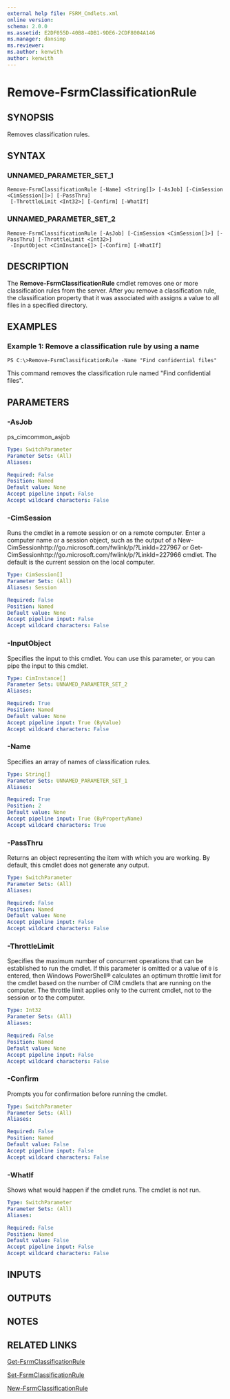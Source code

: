 ```yaml
---
external help file: FSRM_Cmdlets.xml
online version: 
schema: 2.0.0
ms.assetid: E2DF055D-40B8-4DB1-9DE6-2CDF8004A146
ms.manager: dansimp
ms.reviewer:
ms.author: kenwith
author: kenwith
---
```


# Remove-FsrmClassificationRule

## SYNOPSIS
Removes classification rules.

## SYNTAX

### UNNAMED_PARAMETER_SET_1
```
Remove-FsrmClassificationRule [-Name] <String[]> [-AsJob] [-CimSession <CimSession[]>] [-PassThru]
 [-ThrottleLimit <Int32>] [-Confirm] [-WhatIf]
```

### UNNAMED_PARAMETER_SET_2
```
Remove-FsrmClassificationRule [-AsJob] [-CimSession <CimSession[]>] [-PassThru] [-ThrottleLimit <Int32>]
 -InputObject <CimInstance[]> [-Confirm] [-WhatIf]
```

## DESCRIPTION
The **Remove-FsrmClassificationRule** cmdlet removes one or more classification rules from the server.
After you remove a classification rule, the classification property that it was associated with assigns a value to all files in a specified directory.

## EXAMPLES

### Example 1: Remove a classification rule by using a name
```
PS C:\>Remove-FsrmClassificationRule -Name "Find confidential files"
```

This command removes the classification rule named "Find confidential files".

## PARAMETERS

### -AsJob
ps_cimcommon_asjob

```yaml
Type: SwitchParameter
Parameter Sets: (All)
Aliases: 

Required: False
Position: Named
Default value: None
Accept pipeline input: False
Accept wildcard characters: False
```

### -CimSession
Runs the cmdlet in a remote session or on a remote computer.
Enter a computer name or a session object, such as the output of a New-CimSessionhttp://go.microsoft.com/fwlink/p/?LinkId=227967 or Get-CimSessionhttp://go.microsoft.com/fwlink/p/?LinkId=227966 cmdlet.
The default is the current session on the local computer.

```yaml
Type: CimSession[]
Parameter Sets: (All)
Aliases: Session

Required: False
Position: Named
Default value: None
Accept pipeline input: False
Accept wildcard characters: False
```

### -InputObject
Specifies the input to this cmdlet.
You can use this parameter, or you can pipe the input to this cmdlet.

```yaml
Type: CimInstance[]
Parameter Sets: UNNAMED_PARAMETER_SET_2
Aliases: 

Required: True
Position: Named
Default value: None
Accept pipeline input: True (ByValue)
Accept wildcard characters: False
```

### -Name
Specifies an array of names of classification rules.

```yaml
Type: String[]
Parameter Sets: UNNAMED_PARAMETER_SET_1
Aliases: 

Required: True
Position: 2
Default value: None
Accept pipeline input: True (ByPropertyName)
Accept wildcard characters: True
```

### -PassThru
Returns an object representing the item with which you are working.
By default, this cmdlet does not generate any output.

```yaml
Type: SwitchParameter
Parameter Sets: (All)
Aliases: 

Required: False
Position: Named
Default value: None
Accept pipeline input: False
Accept wildcard characters: False
```

### -ThrottleLimit
Specifies the maximum number of concurrent operations that can be established to run the cmdlet.
If this parameter is omitted or a value of `0` is entered, then Windows PowerShell® calculates an optimum throttle limit for the cmdlet based on the number of CIM cmdlets that are running on the computer.
The throttle limit applies only to the current cmdlet, not to the session or to the computer.

```yaml
Type: Int32
Parameter Sets: (All)
Aliases: 

Required: False
Position: Named
Default value: None
Accept pipeline input: False
Accept wildcard characters: False
```

### -Confirm
Prompts you for confirmation before running the cmdlet.

```yaml
Type: SwitchParameter
Parameter Sets: (All)
Aliases: 

Required: False
Position: Named
Default value: False
Accept pipeline input: False
Accept wildcard characters: False
```

### -WhatIf
Shows what would happen if the cmdlet runs.
The cmdlet is not run.

```yaml
Type: SwitchParameter
Parameter Sets: (All)
Aliases: 

Required: False
Position: Named
Default value: False
Accept pipeline input: False
Accept wildcard characters: False
```

## INPUTS

## OUTPUTS

## NOTES

## RELATED LINKS

[Get-FsrmClassificationRule](./Get-FsrmClassificationRule.md)

[Set-FsrmClassificationRule](./Set-FsrmClassificationRule.md)

[New-FsrmClassificationRule](./New-FsrmClassificationRule.md)

